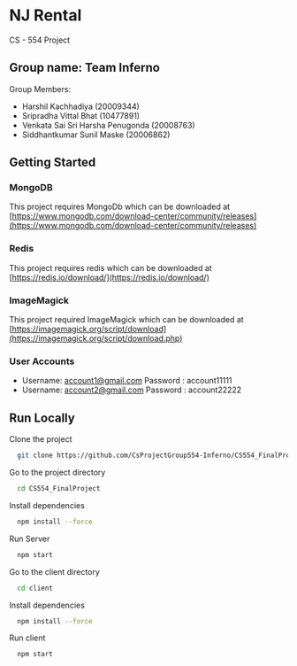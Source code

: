 
# NJ Rental
CS - 554 Project 


## Group name: Team Inferno
Group Members: 
- Harshil Kachhadiya (20009344)
- Sripradha Vittal Bhat (10477891)
- Venkata Sai Sri Harsha Penugonda (20008763)
- Siddhantkumar Sunil Maske (20006862)

## Getting Started 
### MongoDB 
This project requires MongoDb which can be downloaded at [https://www.mongodb.com/download-center/community/releases](https://www.mongodb.com/download-center/community/releases)

### Redis
This project requires redis which can be downloaded at  [https://redis.io/download/](https://redis.io/download/)

### ImageMagick
This project required ImageMagick which can be downloaded at [https://imagemagick.org/script/download](https://imagemagick.org/script/download.php)

### User Accounts
- Username: account1@gmail.com Password : account11111
- Username: account2@gmail.com Password : account22222






## Run Locally

Clone the project

```bash
  git clone https://github.com/CsProjectGroup554-Inferno/CS554_FinalProject
```

Go to the project directory

```bash
  cd CS554_FinalProject
```

Install dependencies

```bash
  npm install --force
```

Run Server

```bash
  npm start
```

Go to the client directory

```bash
  cd client
```

Install dependencies

```bash
  npm install --force
```

Run client

```bash
  npm start
```

